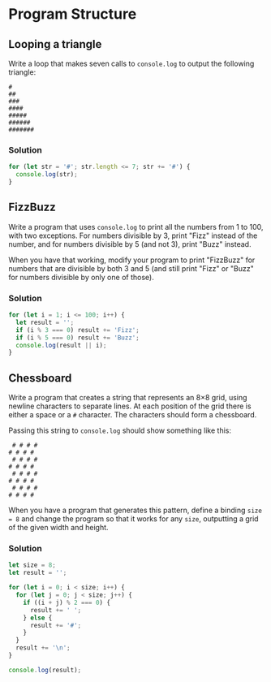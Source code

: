 # Program Structure

## Looping a triangle

Write a loop that makes seven calls to `console.log` to output the following triangle:

```
#
##
###
####
#####
######
#######
```

### Solution

```js
for (let str = '#'; str.length <= 7; str += '#') {
  console.log(str);
}
```

## FizzBuzz

Write a program that uses `console.log` to print all the numbers from 1 to 100, with two exceptions. For numbers divisible by 3, print "Fizz" instead of the number, and for numbers divisible by 5 (and not 3), print "Buzz" instead.

When you have that working, modify your program to print "FizzBuzz" for numbers that are divisible by both 3 and 5 (and still print "Fizz" or "Buzz" for numbers divisible by only one of those).

### Solution

```js
for (let i = 1; i <= 100; i++) {
  let result = '';
  if (i % 3 === 0) result += 'Fizz';
  if (i % 5 === 0) result += 'Buzz';
  console.log(result || i);
}
```

## Chessboard

Write a program that creates a string that represents an 8×8 grid, using newline characters to separate lines. At each position of the grid there is either a space or a `#` character. The characters should form a chessboard.

Passing this string to `console.log` should show something like this:

```
 # # # #
# # # #
 # # # #
# # # #
 # # # #
# # # #
 # # # #
# # # #
```

When you have a program that generates this pattern, define a binding `size = 8` and change the program so that it works for any `size`, outputting a grid of the given width and height.

### Solution

```js
let size = 8;
let result = '';

for (let i = 0; i < size; i++) {
  for (let j = 0; j < size; j++) {
    if ((i + j) % 2 === 0) {
      result += ' ';
    } else {
      result += '#';
    }
  }
  result += '\n';
}

console.log(result);
```
